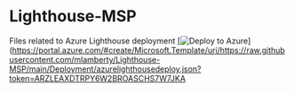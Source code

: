 # Lighthouse-MSP
Files related to Azure Lighthouse deployment 
[![Deploy to Azure](https://aka.ms/deploytoazurebutton)](https://portal.azure.com/#create/Microsoft.Template/uri/https://raw.githubusercontent.com/mlamberty/Lighthouse-MSP/main/Deployment/azurelighthousedeploy.json?token=ARZLEAXDTRPY6W2BROASCHS7W7JKA
